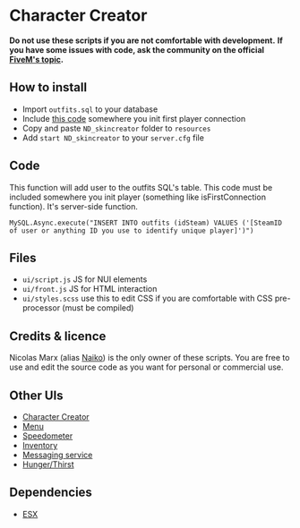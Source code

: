 # Character Creator

**Do not use these scripts if you are not comfortable with development.**
**If you have some issues with code, ask the community on the official [FiveM's topic](https://forum.fivem.net/t/preview-enhanced-hud/634217).**

## How to install

* Import ```outfits.sql``` to your database
* Include [this code](#code) somewhere you init first player connection
* Copy and paste ```ND_skincreator``` folder to ```resources```
* Add ```start ND_skincreator``` to your ```server.cfg``` file

## Code

This function will add user to the outfits SQL's table. This code must be included somewhere you init player (something like isFirstConnection function). It's server-side function.
```
MySQL.Async.execute("INSERT INTO outfits (idSteam) VALUES ('[SteamID of user or anything ID you use to identify unique player]')")
```

## Files

* ```ui/script.js``` JS for NUI elements
* ```ui/front.js``` JS for HTML interaction
* ```ui/styles.scss``` use this to edit CSS if you are comfortable with CSS pre-processor (must be compiled)

## Credits & licence

Nicolas Marx (alias [Naiko](https://twitter.com/naikzer_)) is the only owner of these scripts. You are free to use and edit the source code as you want for personal or commercial use.

## Other UIs

* [Character Creator](../ND_skincreator)
* [Menu](../menu)
* [Speedometer](../speedometer)
* [Inventory]()
* [Messaging service]()
* [Hunger/Thirst](../hungerthirst)

## Dependencies

* [ESX](https://github.com/FXServer-ESX/fxserver-es_extended)
